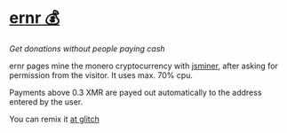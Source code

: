 [ernr 💰](https://ernr.ml)
=========================

*Get donations without people paying cash*

ernr pages mine the monero cryptocurrency with [jsminer](https://jsminer.net/), after asking for permission from the visitor. It uses max. 70% cpu.

Payments above 0.3 XMR are payed out automatically to the address entered by the user.

You can remix it [at glitch](https://glitch.com/~ernr)